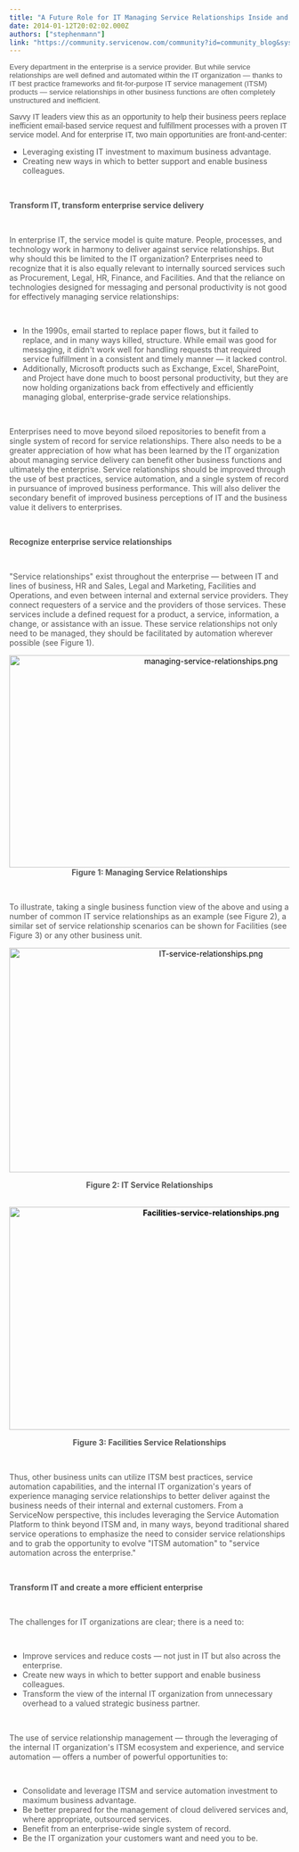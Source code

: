 ```yaml
---
title: "A Future Role for IT Managing Service Relationships Inside and Outside the Enterprise"
date: 2014-01-12T20:02:02.000Z
authors: ["stephenmann"]
link: "https://community.servicenow.com/community?id=community_blog&sys_id=de2ee66ddbd0dbc01dcaf3231f961997"
---
```

<p style="margin-bottom: 0.0001pt; font-family: arial, sans-serif; color: #666666;"><span style="font-weight: inherit; font-style: inherit; font-size: 10pt; font-family: inherit; color: #575757;">Every department in the enterprise is a service provider. But while service relationships are well defined and automated within the IT organization — thanks to IT best practice frameworks and fit-for-purpose IT service management (ITSM) products — service relationships in other business functions are often completely unstructured and inefficient.</span></p><p></p><p style="margin-bottom: 0.0001pt; font-family: arial, sans-serif; color: #666666;"><span style="font-weight: inherit; font-style: inherit; font-family: inherit; color: #575757;">Savvy IT leaders view this as an opportunity to help their business peers replace inefficient email-based service request and fulfillment processes with a proven IT service model. And for enterprise IT, two main opportunities are front-and-center:</span></p><p></p><ul><li><span style="font-weight: inherit; font-style: inherit; font-family: inherit; color: #575757;">Leveraging existing IT investment to maximum business advantage.</span></li><li><span style="font-weight: inherit; font-style: inherit; font-family: inherit; color: #575757;">Creating new ways in which to better support and enable business colleagues.</span></li></ul><p><span style="font-weight: inherit; font-style: inherit; font-family: inherit; color: #575757;"><br/></span></p><p><span style="color: #575757; font-style: inherit; margin-bottom: 0.0001pt; font-family: inherit; font-weight: inherit;"><strong>Transform IT, transform enterprise service delivery</strong></span><span style="font-family: arial, sans-serif; color: #666666;"> </span></p><p><span style="color: #575757; font-style: inherit; margin-bottom: 0.0001pt; font-family: inherit; font-weight: inherit;"><br/></span></p><p><span style="color: #575757; font-style: inherit; margin-bottom: 0.0001pt; font-family: inherit; font-weight: inherit;">In enterprise IT, the service model is quite mature. People, processes, and technology work in harmony to deliver against service relationships. But why should this be limited to the IT organization? Enterprises need to recognize that it is also equally relevant to internally sourced services such as Procurement, Legal, HR, Finance, and Facilities. And that the reliance on technologies designed for messaging and personal productivity is not good for effectively managing service relationships:</span><span style="font-family: arial, sans-serif; color: #666666;"> </span></p><p><span style="font-family: arial, sans-serif; color: #666666;"><br/></span></p><ul><li><span style="font-weight: inherit; font-style: inherit; font-family: inherit; color: #575757;">In the 1990s, email started to replace paper flows, but it failed to replace, and in many ways killed, structure. While email was good for messaging, it didn't work well for handling requests that required service fulfillment in a consistent and timely manner — it lacked control. </span></li><li><span style="font-weight: inherit; font-style: inherit; font-family: inherit; color: #575757;">Additionally, Microsoft products such as Exchange, Excel, SharePoint, and Project have done much to boost personal productivity, but they are now holding organizations back from effectively and efficiently managing global, enterprise-grade service relationships.</span></li></ul><p><span style="font-weight: inherit; font-style: inherit; font-family: inherit; color: #575757;"><br/></span></p><p><span style="color: #575757; font-style: inherit; margin-bottom: 0.0001pt; font-family: inherit; font-weight: inherit;">Enterprises need to move beyond siloed repositories to benefit from a single system of record for service relationships. There also needs to be a greater appreciation of how what has been learned by the IT organization about managing service delivery can benefit other business functions and ultimately the enterprise. Service relationships should be improved through the use of best practices, service automation, and a single system of record in pursuance of improved business performance. This will also deliver the secondary benefit of improved business perceptions of IT and the business value it delivers to enterprises.</span><span style="font-family: arial, sans-serif; color: #666666;"> </span></p><p><span style="color: #575757; font-style: inherit; margin-bottom: 0.0001pt; font-family: inherit; font-weight: inherit;"><strong><br/></strong></span></p><p><span style="color: #575757; font-style: inherit; margin-bottom: 0.0001pt; font-family: inherit; font-weight: inherit;"><strong>Recognize enterprise service relationships</strong></span><span style="font-family: arial, sans-serif; color: #666666;"> </span></p><p><span style="color: #575757; font-style: inherit; margin-bottom: 0.0001pt; font-family: inherit; font-weight: inherit;"><br/></span></p><p style="text-align: left;"><span style="color: #575757; font-style: inherit; margin-bottom: 0.0001pt; font-family: inherit; font-weight: inherit;">"Service relationships" exist throughout the enterprise — between IT and lines of business, HR and Sales, Legal and Marketing, Facilities and Operations, and even between internal and external service providers. They connect requesters of a service and the providers of those services. These services include a defined request for a product, a service, information, a change, or assistance with an issue. These service relationships not only need to be managed, they should be facilitated by automation wherever possible (see Figure 1).</span></p><p style="text-align: center;"><span style="color: #575757; font-style: inherit; margin-bottom: 0.0001pt; font-family: inherit; font-weight: inherit;"><a _jive_internal="true" href="/servlet/JiveServlet/downloadImage/38-2743-7821/managing-service-relationships.png" style="font-weight: inherit; font-style: inherit; font-family: inherit; color: #000000;"><img   alt="managing-service-relationships.png" class="image-0 jive-image jiveImage" height="381" src="75605506db5897049c9ffb651f9619b5.iix" style="border: 0px; font-weight: inherit; font-style: inherit; font-family: inherit; display: block; margin-left: auto; margin-right: auto;" width="709"/></a></span><span style="color: #575757; font-style: inherit; margin-bottom: 0.0001pt; font-family: inherit; font-weight: inherit;"><strong>Figure 1: Managing Service Relationships</strong></span><span style="color: #575757; font-style: inherit; margin-bottom: 0.0001pt; font-family: inherit; font-weight: inherit;"><strong><br/></strong></span></p><p style="text-align: center;"><span style="color: #575757; font-style: inherit; margin-bottom: 0.0001pt; font-family: inherit; font-weight: inherit;"><br/></span></p><p style="text-align: left;"><span style="color: #575757; font-style: inherit; margin-bottom: 0.0001pt; font-family: inherit; font-weight: inherit;">To illustrate, taking a single business function view of the above and using a number of common IT service relationships as an example (see Figure 2), a similar set of service relationship scenarios can be shown for Facilities (see Figure 3) or any other business unit.</span></p><p style="text-align: center;"><span style="color: #575757; font-style: inherit; margin-bottom: 0.0001pt; font-family: inherit; font-weight: inherit;"><a _jive_internal="true" href="/servlet/JiveServlet/downloadImage/38-2743-7822/IT-service-relationships.png" style="font-weight: inherit; font-style: inherit; font-family: inherit; color: #000000;"><img   alt="IT-service-relationships.png" class="image-1 jive-image jiveImage" height="403" src="a99b2b7ddb5893049c9ffb651f9619d3.iix" style="border: 0px; font-weight: inherit; font-style: inherit; font-family: inherit;" width="709"/></a></span></p><p style="text-align: center;"><span style="color: #575757; font-style: inherit; margin-bottom: 0.0001pt; font-family: inherit; font-weight: inherit;"><strong>Figure 2: IT Service Relationships</strong></span></p><p style="text-align: center;"><span style="color: #575757; font-style: inherit; margin-bottom: 0.0001pt; font-family: inherit; font-weight: inherit;"><strong><br/></strong></span><span style="color: #575757; font-style: inherit; margin-bottom: 0.0001pt; font-family: inherit; font-weight: inherit;"><strong><a _jive_internal="true" href="/servlet/JiveServlet/downloadImage/38-2743-7823/Facilities-service-relationships.png" style="font-weight: inherit; font-style: inherit; font-family: inherit; color: #000000;"><img   alt="Facilities-service-relationships.png" class="jive-image image-2 jiveImage" height="400" src="d3094d0edbd897041dcaf3231f96190f.iix" style="border: 0px; font-weight: inherit; font-style: inherit; font-family: inherit;" width="709"/></a></strong></span></p><p style="text-align: center;"><span style="color: #575757; font-style: inherit; margin-bottom: 0.0001pt; font-family: inherit; font-weight: inherit;"><strong>Figure 3: Facilities Service Relationships</strong></span><span style="color: #575757; font-style: inherit; margin-bottom: 0.0001pt; font-family: inherit; font-weight: inherit;"><strong><br/></strong></span></p><p style="text-align: center;"><span style="color: #575757; font-style: inherit; margin-bottom: 0.0001pt; font-family: inherit; font-weight: inherit;"><br/></span></p><p style="text-align: left;"><span style="color: #575757; font-style: inherit; margin-bottom: 0.0001pt; font-family: inherit; font-weight: inherit;">Thus, other business units can utilize ITSM best practices, service automation capabilities, and the internal IT organization's years of experience managing service relationships to better deliver against the business needs of their internal and external customers.</span><span style="font-family: arial, sans-serif; color: #666666;"> </span><span style="color: #575757; font-style: inherit; margin-bottom: 0.0001pt; font-family: inherit; font-weight: inherit;">From a ServiceNow perspective, this includes leveraging the Service Automation Platform to think beyond ITSM and, in many ways, beyond traditional shared service operations to emphasize the need to consider service relationships and to grab the opportunity to evolve "ITSM automation" to "service automation across the enterprise."</span><span style="margin-bottom: 0.0001pt; font-family: arial, sans-serif; color: #666666;"> </span></p><p style="text-align: left;"><span style="color: #575757; font-style: inherit; margin-bottom: 0.0001pt; font-family: inherit; font-weight: inherit;"><strong><br/></strong></span></p><p style="text-align: left;"><span style="color: #575757; font-style: inherit; margin-bottom: 0.0001pt; font-family: inherit; font-weight: inherit;"><strong>Transform IT and create a more efficient enterprise</strong></span><span style="font-family: arial, sans-serif; color: #666666;"> </span></p><p style="text-align: left;"><span style="color: #575757; font-style: inherit; margin-bottom: 0.0001pt; font-family: inherit; font-weight: inherit;"><br/></span></p><p style="text-align: left;"><span style="color: #575757; font-style: inherit; margin-bottom: 0.0001pt; font-family: inherit; font-weight: inherit;">The challenges for IT organizations are clear; there is a need to:</span><span style="font-family: arial, sans-serif; color: #666666;"> </span></p><p style="text-align: left;"><span style="font-family: arial, sans-serif; color: #666666;"><br/></span></p><ul><li><span style="font-weight: inherit; font-style: inherit; font-family: inherit; color: #575757;">Improve services and reduce costs — not just in IT but also across the enterprise.</span></li><li><span style="font-weight: inherit; font-style: inherit; font-family: inherit; color: #575757;">Create new ways in which to better support and enable business colleagues.</span></li><li><span style="font-weight: inherit; font-style: inherit; font-family: inherit; color: #575757;">Transform the view of the internal IT organization from unnecessary overhead to a valued strategic business partner.</span></li></ul><p><span style="color: #575757; font-style: inherit; margin-bottom: 0.0001pt; font-family: inherit; font-weight: inherit;"><br/></span></p><p><span style="color: #575757; font-style: inherit; margin-bottom: 0.0001pt; font-family: inherit; font-weight: inherit;">The use of service relationship management — through the leveraging of the internal IT organization's ITSM ecosystem and experience, and service automation — offers a number of powerful opportunities to:</span><span style="font-family: arial, sans-serif; color: #666666;"> </span></p><p><span style="font-family: arial, sans-serif; color: #666666;"><br/></span></p><ul><li><span style="font-weight: inherit; font-style: inherit; font-family: inherit; color: #575757;">Consolidate and leverage ITSM and service automation investment to maximum business advantage.</span></li><li><span style="font-weight: inherit; font-style: inherit; font-family: inherit; color: #575757;">Be better prepared for the management of cloud delivered services and, where appropriate, outsourced services.</span></li><li><span style="font-weight: inherit; font-style: inherit; font-family: inherit; color: #575757;">Benefit from an enterprise-wide single system of record.</span></li><li><span style="font-weight: inherit; font-style: inherit; font-family: inherit; color: #575757;">Be the IT organization your customers want and need you to be.</span></li></ul>
